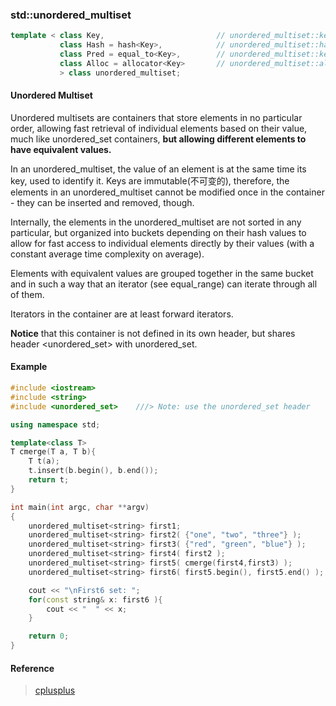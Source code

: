### std::unordered_multiset

```cpp
template < class Key,                         // unordered_multiset::key_type/value_type
           class Hash = hash<Key>,            // unordered_multiset::hasher
           class Pred = equal_to<Key>,        // unordered_multiset::key_equal
           class Alloc = allocator<Key>       // unordered_multiset::allocator_type
           > class unordered_multiset;
```

#### Unordered Multiset

Unordered multisets are containers that store elements in no particular order, allowing fast retrieval of individual elements based on their value, much like unordered_set containers, **but allowing different elements to have equivalent values.**

In an unordered_multiset, the value of an element is at the same time its key, used to identify it. Keys are immutable(不可变的), therefore, the elements in an unordered_multiset cannot be modified once in the container - they can be inserted and removed, though.

Internally, the elements in the unordered_multiset are not sorted in any particular, but organized into buckets depending on their hash values to allow for fast access to individual elements directly by their values (with a constant average time complexity on average).

Elements with equivalent values are grouped together in the same bucket and in such a way that an iterator (see equal_range) can iterate through all of them.

Iterators in the container are at least forward iterators.

**Notice** that this container is not defined in its own header, but shares header <unordered_set> with unordered_set.

#### Example

```cpp
#include <iostream>
#include <string>
#include <unordered_set>    ///> Note: use the unordered_set header

using namespace std;

template<class T>
T cmerge(T a, T b){
    T t(a);
    t.insert(b.begin(), b.end());
    return t;
}

int main(int argc, char **argv)
{
    unordered_multiset<string> first1;
    unordered_multiset<string> first2( {"one", "two", "three"} );
    unordered_multiset<string> first3( {"red", "green", "blue"} );
    unordered_multiset<string> first4( first2 );
    unordered_multiset<string> first5( cmerge(first4,first3) );
    unordered_multiset<string> first6( first5.begin(), first5.end() );

    cout << "\nFirst6 set: ";
    for(const string& x: first6 ){
        cout << "  " << x;
    }

    return 0;
}
```

#### Reference

> [cplusplus](http://www.cplusplus.com/reference/unordered_set/unordered_multiset/)
